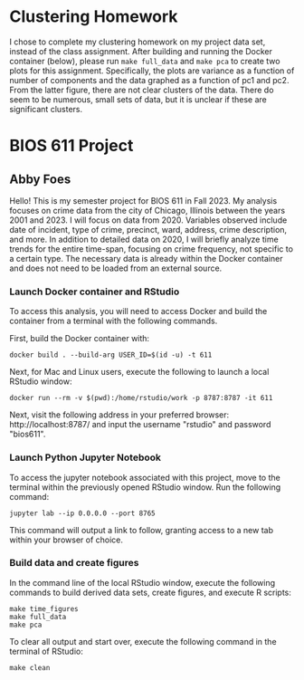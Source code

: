 # Clustering Homework
I chose to complete my clustering homework on my project data set, instead of the class assignment. After building and running the Docker container (below), please run ```make full_data``` and ```make pca``` to create two plots for this assignment. Specifically, the plots are variance as a function of number of components and the data graphed as a function of pc1 and pc2. From the latter figure, there are not clear clusters of the data. There do seem to be numerous, small sets of data, but it is unclear if these are significant clusters.

# BIOS 611 Project
## Abby Foes

Hello! This is my semester project for BIOS 611 in Fall 2023. My analysis focuses on crime data from the city of Chicago, Illinois between the years 2001 and 2023. I will focus on data from 2020. Variables observed include date of incident, type of crime, precinct, ward, address, crime description, and more. In addition to detailed data on 2020, I will briefly analyze time trends for the entire time-span, focusing on crime frequency, not specific to a certain type. The necessary data is already within the Docker container and does not need to be loaded from an external source.

### Launch Docker container and RStudio
To access this analysis, you will need to access Docker and build the container from a terminal with the following commands. 

First, build the Docker container with: 
```
docker build . --build-arg USER_ID=$(id -u) -t 611
```
Next, for Mac and Linux users, execute the following to launch a local RStudio window:
```
docker run --rm -v $(pwd):/home/rstudio/work -p 8787:8787 -it 611
```
Next, visit the following address in your preferred browser: http://localhost:8787/ and input the username "rstudio" and password "bios611". 

### Launch Python Jupyter Notebook
To access the jupyter notebook associated with this project, move to the terminal within the previously opened RStudio window. Run the following command:
```
jupyter lab --ip 0.0.0.0 --port 8765
```
This command will output a link to follow, granting access to a new tab within your browser of choice.

### Build data and create figures
In the command line of the local RStudio window, execute the following commands to build derived data sets, create figures, and execute R scripts:
```{r}
make time_figures
make full_data
make pca
```

To clear all output and start over, execute the following command in the terminal of RStudio:
```{r}
make clean
```